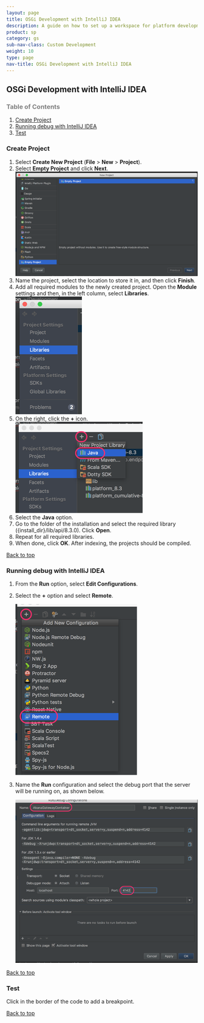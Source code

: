 ```yaml
---
layout: page
title: OSGi Development with IntelliJ IDEA
description: A guide on how to set up a workspace for platform development with IntelliJ IDEA
product: sp
category: gs
sub-nav-class: Custom Development
weight: 10
type: page
nav-title: OSGi Development with IntelliJ IDEA
---
```


## <a name="top"></a>OSGi Development with IntelliJ IDEA

<h3 style="color: grey;">Table of Contents</h3>
<ol class="table_of_contents">
	<li><a href="#createproject">Create Project</a></li>
	<li><a href="#debug">Running debug with IntelliJ IDEA</a></li>
	<li><a href="#test">Test</a></li>
</ol>


### <a name="createproject"></a>Create Project

1. Select **Create New Project** (**File** > **New** > **Project**).
1. Select **Empty Project** and click **Next**.
  ![](images/03_OSGiDevelopmentWithIntelliJ.png)
1. Name the project, select the location to store it in, and then click **Finish**.
1. Add all required modules to the newly created project. Open the **Module** settings and then, in the left column, select **Libraries**.
  ![](images/04_OSGiDevelopmentWithIntelliJ.png)
1. On the right, click the **+** icon.
    ![](images/05_OSGiDevelopmentWithIntelliJ.png)
1. Select the **Java** option.
1. Go to the folder of the installation and select the required library ({install_dir}/lib/api/8.3.0). Click **Open**.
1. Repeat for all required libraries.
1. When done, click **OK**.
After indexing, the projects should be compiled.
<p><a href="#top">Back to top</a></p>



### <a name="debug"></a>Running debug with IntelliJ IDEA

1. From the **Run** option, select **Edit Configurations**.
2. Select the **+** option and select **Remote**.

	![](images/06_OSGiDevelopmentWithIntelliJ.png)
	
3. Name the **Run** configuration and select the debug port that the server will be running on, as shown below.

	![](images/07_OSGiDevelopmentWithIntelliJ.png)
<p><a href="#top">Back to top</a></p>




### <a name="test"></a>Test

Click in the border of the code to add a breakpoint.

<p><a href="#top">Back to top</a></p>